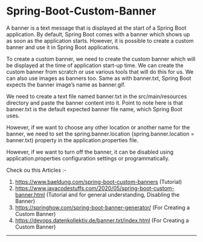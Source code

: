 # Spring-Boot-Custom-Banner
 A banner is a text message that is displayed at the start of a Spring Boot application. By default, Spring Boot comes with a banner which shows up as soon as the application starts. However, it is possible to create a custom banner and use it in Spring Boot applications.

To create a custom banner, we need to create the custom banner which will be displayed at the time of application start-up time. We can create the custom banner from scratch or use various tools that will do this for us. We can also use images as banners too. Same as with banner.txt, Spring Boot expects the banner image’s name as banner.gif.

We need to create a text file named banner.txt in the src/main/resources directory and paste the banner content into it. Point to note here is that banner.txt is the default expected banner file name, which Spring Boot uses.

However, if we want to choose any other location or another name for the banner, we need to set the spring.banner.location (spring.banner.location = banner.txt) property in the application.properties file.

However, if we want to turn off the banner, it can be disabled using application.properties configuration settings or programmatically.

Check ou this Articles :- 

1. https://www.baeldung.com/spring-boot-custom-banners (Tutorial)
2. https://www.javacodestuffs.com/2020/05/spring-boot-custom-banner.html (Tutorial and for general understanding, Disabling the Banner)
3. https://springhow.com/spring-boot-banner-generator/ (For Creating a Custom Banner)
4. https://devops.datenkollektiv.de/banner.txt/index.html (For Creating a Custom Banner)

--------------------------------------------------------------------------------------------------------------------------------------------------------------------------------------------------------------------
